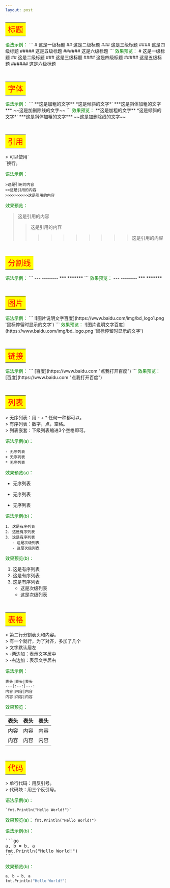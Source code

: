 ```yaml
---
layout: post
---
```


<table>
    <tr>
        <td bgcolor=yellow>
            <font color=red size=5 >标题</font>
        </td>
    </tr>
</table>
<font color=green>语法示例：</font>
```
# 这是一级标题
## 这是二级标题
### 这是三级标题
#### 这是四级标题
##### 这是五级标题
###### 这是六级标题
```
<font color=green>效果预览：</font>
# 这是一级标题
## 这是二级标题
### 这是三级标题
#### 这是四级标题
##### 这是五级标题
###### 这是六级标题



&nbsp;
&nbsp;
&nbsp;
<table>
    <tr>
        <td bgcolor=yellow>
            <font color=red size=5 >字体</font>
        </td>
    </tr>
</table>
<font color=green>语法示例：</font>
```
**这是加粗的文字**
*这是倾斜的文字*`
***这是斜体加粗的文字***
~~这是加删除线的文字~~
```
<font color=green>效果预览：</font>
**这是加粗的文字**
*这是倾斜的文字*`
***这是斜体加粗的文字***
~~这是加删除线的文字~~



&nbsp;
&nbsp;
&nbsp;
<table>
    <tr>
        <td bgcolor=yellow>
            <font color=red size=5 >引用</font>
        </td>
    </tr>
</table>
> 可以使用`<br/>`换行。

<font color=green>语法示例：</font>
```
>这是引用的内容
>>这是引用的内容
>>>>>>>>>>这是引用的内容
```
<font color=green>效果预览：</font>
>这是引用的内容
>>这是引用的内容
>>>>>>>>>>这是引用的内容



&nbsp;
&nbsp;
&nbsp;
<table>
    <tr>
        <td bgcolor=yellow>
            <font color=red size=5 >分割线</font>
        </td>
    </tr>
</table>
<font color=green>语法示例：</font>
```
---
--------
***
*******
```
<font color=green>效果预览：</font>
---
--------
***
*******



&nbsp;
&nbsp;
&nbsp;
<table>
    <tr>
        <td bgcolor=yellow>
            <font color=red size=5 >图片</font>
        </td>
    </tr>
</table>
<font color=green>语法示例：</font>
```
![图片说明文字百度](https://www.baidu.com/img/bd_logo1.png '鼠标停留时显示的文字')
```
<font color=green>效果预览：</font>
![图片说明文字百度](https://www.baidu.com/img/bd_logo.png '鼠标停留时显示的文字')



&nbsp;
&nbsp;
&nbsp;
<table>
    <tr>
        <td bgcolor=yellow>
            <font color=red size=5 >链接</font>
        </td>
    </tr>
</table>
<font color=green>语法示例：</font>
```
[百度](https://www.baidu.com "点我打开百度")
```
<font color=green>效果预览：</font>
[百度](https://www.baidu.com "点我打开百度")



&nbsp;
&nbsp;
&nbsp;
<table>
    <tr>
        <td bgcolor=yellow>
            <font color=red size=5 >列表</font>
        </td>
    </tr>
</table>
> 无序列表：用 - + * 任何一种都可以。<br/>
> 有序列表：数字，点，空格。<br/>
> 列表嵌套：下级列表缩进3个空格即可。

<font color=green>语法示例(a)：</font>
```
- 无序列表
+ 无序列表
* 无序列表
```
<font color=green>效果预览(a)：</font>
- 无序列表
+ 无序列表
* 无序列表

<font color=green>语法示例(b)：</font>
```
1. 这是有序列表
2. 这是有序列表
3. 这是有序列表
   - 这是次级列表
   - 这是次级列表
```
<font color=green>效果预览(b)：</font>
1. 这是有序列表
2. 这是有序列表
3. 这是有序列表
   - 这是次级列表
   - 这是次级列表



&nbsp;
&nbsp;
&nbsp;
<table>
    <tr>
        <td bgcolor=yellow>
            <font color=red size=5 >表格</font>
        </td>
    </tr>
</table>
> 第二行分割表头和内容。<br/>
> 有一个就行，为了对齐，多加了几个<br/>
> 文字默认居左<br/>
> -两边加：表示文字居中<br/>
> -右边加：表示文字居右

<font color=green>语法示例：</font>
```
表头|表头|表头
---|:--:|---:
内容|内容|内容
内容|内容|内容
```
<font color=green>效果预览：</font>

表头|表头|表头
---|:--:|---:
内容|内容|内容
内容|内容|内容



&nbsp;
&nbsp;
&nbsp;
<table>
    <tr>
        <td bgcolor=yellow>
            <font color=red size=5 >代码</font>
        </td>
    </tr>
</table>
> 单行代码：用反引号。<br/>
> 代码块：用三个反引号。

<font color=green>语法示例(a)：</font>
```
`fmt.Println("Hello World!")`
```

<font color=green>效果预览(a)：</font>
`fmt.Println("Hello World!")`

<font color=green>语法示例(b)：</font>
<pre>
```go
a, b = b, a
fmt.Println("Hello World!")
```
</pre>


<font color=green>效果预览(b)：</font>
```go
a, b = b, a
fmt.Println("Hello World!")
```


